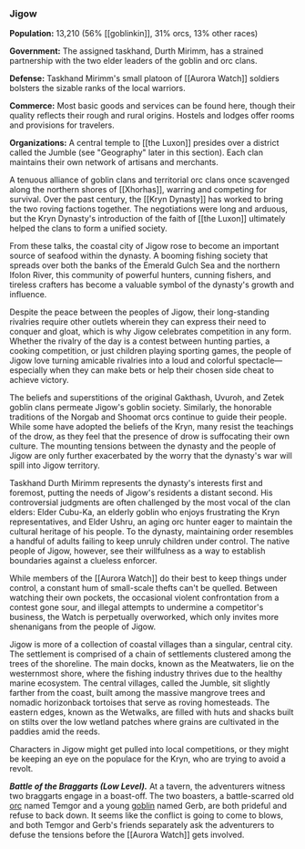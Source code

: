 ### Jigow

**Population:** 13,210 (56% [[goblinkin]], 31% orcs, 13% other races)

**Government:** The assigned taskhand, Durth Mirimm, has a strained partnership with the two elder leaders of the goblin and orc clans.

**Defense:** Taskhand Mirimm's small platoon of [[Aurora Watch]] soldiers bolsters the sizable ranks of the local warriors.

**Commerce:** Most basic goods and services can be found here, though their quality reflects their rough and rural origins. Hostels and lodges offer rooms and provisions for travelers.

**Organizations:** A central temple to [[the Luxon]] presides over a district called the Jumble (see "Geography" later in this section). Each clan maintains their own network of artisans and merchants.

A tenuous alliance of goblin clans and territorial orc clans once scavenged along the northern shores of [[Xhorhas]], warring and competing for survival. Over the past century, the [[Kryn Dynasty]] has worked to bring the two roving factions together. The negotiations were long and arduous, but the Kryn Dynasty's introduction of the faith of [[the Luxon]] ultimately helped the clans to form a unified society.

From these talks, the coastal city of Jigow rose to become an important source of seafood within the dynasty. A booming fishing society that spreads over both the banks of the Emerald Gulch Sea and the northern Ifolon River, this community of powerful hunters, cunning fishers, and tireless crafters has become a valuable symbol of the dynasty's growth and influence.

Despite the peace between the peoples of Jigow, their long-standing rivalries require other outlets wherein they can express their need to conquer and gloat, which is why Jigow celebrates competition in any form. Whether the rivalry of the day is a contest between hunting parties, a cooking competition, or just children playing sporting games, the people of Jigow love turning amicable rivalries into a loud and colorful spectacle—especially when they can make bets or help their chosen side cheat to achieve victory.

The beliefs and superstitions of the original Gakthash, Uvuroh, and Zetek goblin clans permeate Jigow's goblin society. Similarly, the honorable traditions of the Norgab and Shoomat orcs continue to guide their people. While some have adopted the beliefs of the Kryn, many resist the teachings of the drow, as they feel that the presence of drow is suffocating their own culture. The mounting tensions between the dynasty and the people of Jigow are only further exacerbated by the worry that the dynasty's war will spill into Jigow territory.

Taskhand Durth Mirimm represents the dynasty's interests first and foremost, putting the needs of Jigow's residents a distant second. His controversial judgments are often challenged by the most vocal of the clan elders: Elder Cubu-Ka, an elderly goblin who enjoys frustrating the Kryn representatives, and Elder Ushru, an aging orc hunter eager to maintain the cultural heritage of his people. To the dynasty, maintaining order resembles a handful of adults failing to keep unruly children under control. The native people of Jigow, however, see their willfulness as a way to establish boundaries against a clueless enforcer.

While members of the [[Aurora Watch]] do their best to keep things under control, a constant hum of small-scale thefts can't be quelled. Between watching their own pockets, the occasional violent confrontation from a contest gone sour, and illegal attempts to undermine a competitor's business, the Watch is perpetually overworked, which only invites more shenanigans from the people of Jigow.

Jigow is more of a collection of coastal villages than a singular, central city. The settlement is comprised of a chain of settlements clustered among the trees of the shoreline. The main docks, known as the Meatwaters, lie on the westernmost shore, where the fishing industry thrives due to the healthy marine ecosystem. The central villages, called the Jumble, sit slightly farther from the coast, built among the massive mangrove trees and nomadic horizonback tortoises that serve as roving homesteads. The eastern edges, known as the Wetwalks, are filled with huts and shacks built on stilts over the low wetland patches where grains are cultivated in the paddies amid the reeds.

Characters in Jigow might get pulled into local competitions, or they might be keeping an eye on the populace for the Kryn, who are trying to avoid a revolt.

_**Battle of the Braggarts (Low Level).**_ At a tavern, the adventurers witness two braggarts engage in a boast-off. The two boasters, a battle-scarred old [orc](https://www.dndbeyond.com/monsters/orc) named Temgor and a young [goblin](https://www.dndbeyond.com/monsters/goblin) named Gerb, are both prideful and refuse to back down. It seems like the conflict is going to come to blows, and both Temgor and Gerb's friends separately ask the adventurers to defuse the tensions before the [[Aurora Watch]] gets involved.